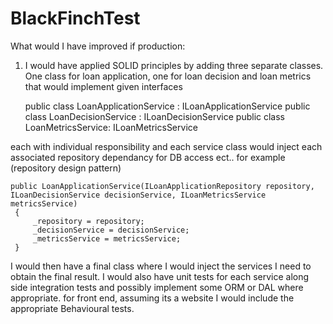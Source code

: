 # BlackFinchTest

What would I have improved if production:


1. I would have applied SOLID principles by adding three separate classes. One class for loan application, one for loan decision and loan metrics that would implement given interfaces 

     public class LoanApplicationService : ILoanApplicationService
     public class LoanDecisionService : ILoanDecisionService
     public class LoanMetricsService: ILoanMetricsService

each with individual responsibility and each service class would inject each associated repository dependancy for DB access ect.. 
for example (repository design pattern)


    public LoanApplicationService(ILoanApplicationRepository repository, ILoanDecisionService decisionService, ILoanMetricsService metricsService)
     {
         _repository = repository;
         _decisionService = decisionService;
         _metricsService = metricsService;
     }
    
I would then have a final class where I would inject the services I need to obtain the final result. I would also have unit tests for each service along side integration tests and possibly implement some ORM or DAL where appropriate. for front end, assuming its a website I would include the appropriate Behavioural tests.
